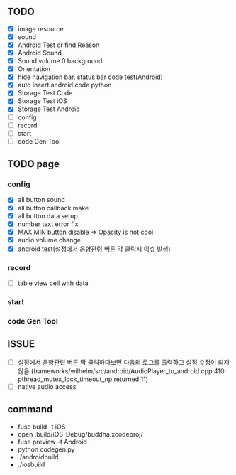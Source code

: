 ## TODO
- [x] image resource
- [x] sound
- [x] Android Test or find Reason
- [x] Android Sound
- [x] Sound volume 0 background
- [x] Orientation
- [x] hide navigation bar, status bar code test(Android)
- [x] auto insert android code python
- [x] Storage Test Code
- [x] Storage Test iOS
- [x] Storage Test Android
- [ ] config
- [ ] record
- [ ] start
- [ ] code Gen Tool

## TODO page
### config
- [x] all button sound
- [x] all button callback make
- [x] all button data setup
- [x] number text error fix
- [x] MAX MIN button disable => Opacity is not cool
- [x] audio volume change
- [x] android test(설정에서 음향관령 버튼 막 클릭시 이슈 발생)
### record
- [ ] table view cell with data
### start
### code Gen Tool

## ISSUE
- [ ] 설정에서 음향관련 버튼 막 클릭하다보면 다음의 로그를 출력하고 설정 수정이 되지않음.(frameworks/wilhelm/src/android/AudioPlayer_to_android.cpp:410: pthread_mutex_lock_timeout_np returned 11)
- [ ] native audio access

## command
- fuse build -t iOS
- open .build/iOS-Debug/buddha.xcodeproj/
- fuse preview -t Android
- python codegen.py
- ./androidbuild
- ./iosbuild
